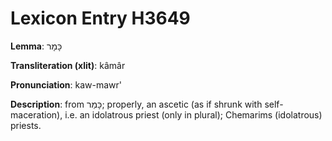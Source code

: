 # Lexicon Entry H3649

**Lemma**: כָּמָר

**Transliteration (xlit)**: kâmâr

**Pronunciation**: kaw-mawr'

**Description**:
from כָּמַר; properly, an ascetic (as if shrunk with self-maceration), i.e. an idolatrous priest (only in plural); Chemarims (idolatrous) priests.
